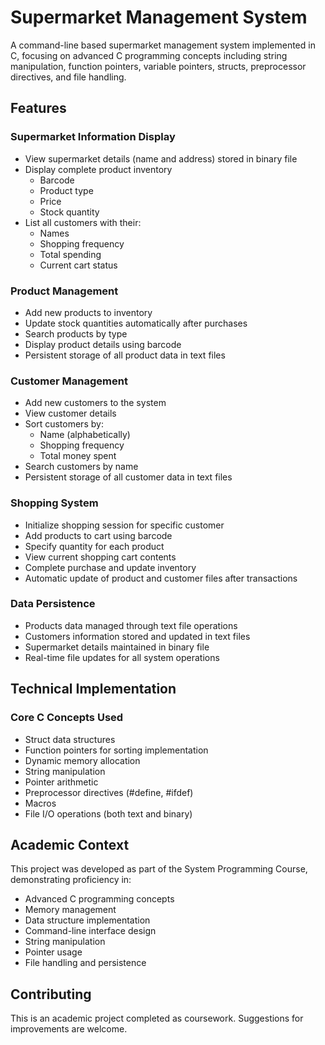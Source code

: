 
# Supermarket Management System
A command-line based supermarket management system implemented in C, focusing on advanced C programming concepts including string manipulation, function pointers, variable pointers, structs, preprocessor directives, and file handling.

## Features
### Supermarket Information Display
- View supermarket details (name and address) stored in binary file
- Display complete product inventory
  - Barcode
  - Product type
  - Price
  - Stock quantity
- List all customers with their:
  - Names
  - Shopping frequency
  - Total spending
  - Current cart status

### Product Management
- Add new products to inventory
- Update stock quantities automatically after purchases
- Search products by type
- Display product details using barcode
- Persistent storage of all product data in text files

### Customer Management
- Add new customers to the system
- View customer details
- Sort customers by:
  - Name (alphabetically)
  - Shopping frequency
  - Total money spent
- Search customers by name
- Persistent storage of all customer data in text files

### Shopping System
- Initialize shopping session for specific customer
- Add products to cart using barcode
- Specify quantity for each product
- View current shopping cart contents
- Complete purchase and update inventory
- Automatic update of product and customer files after transactions

### Data Persistence
- Products data managed through text file operations
- Customers information stored and updated in text files
- Supermarket details maintained in binary file
- Real-time file updates for all system operations

## Technical Implementation
### Core C Concepts Used
- Struct data structures
- Function pointers for sorting implementation
- Dynamic memory allocation
- String manipulation
- Pointer arithmetic
- Preprocessor directives (#define, #ifdef)
- Macros
- File I/O operations (both text and binary)

## Academic Context
This project was developed as part of the System Programming Course, demonstrating proficiency in:
- Advanced C programming concepts
- Memory management
- Data structure implementation
- Command-line interface design
- String manipulation
- Pointer usage
- File handling and persistence

## Contributing
This is an academic project completed as coursework. Suggestions for improvements are welcome.
